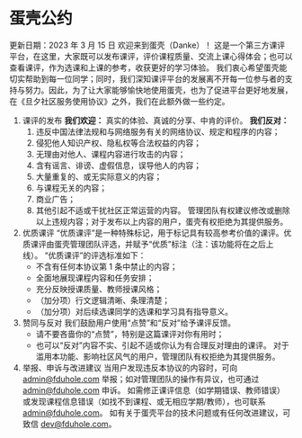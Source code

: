 # 蛋壳公约
更新日期：2023 年 3 月 15 日
   欢迎来到蛋壳（Danke）！
   这是一个第三方课评平台，在这里，大家既可以发布课评，评价课程质量、交流上课心得体会；也可以查看课评，作为选课和上课的参考，收获更好的学习体验。
   我们衷心希望蛋壳能切实帮助到每一位同学；同时，我们深知课评平台的发展离不开每一位参与者的支持与努力。因此，为了让大家能够愉快地使用蛋壳，也为了促进平台更好地发展，在《旦夕社区服务使用协议》之外，我们在此额外做一些约定。   
1. 课评的发布
   **我们欢迎：**
   真实的体验、真诚的分享、中肯的评价。
   **我们反对：**
   1. 违反中国法律法规和与网络服务有关的网络协议、规定和程序的内容；
   2. 侵犯他人知识产权、隐私权等合法权益的内容；
   3. 无理由对他人、课程内容进行攻击的内容；
   4. 含有谣言、诽谤、虚假信息，误导他人的内容；
   5. 大量重复的、或无实际意义的内容；
   6. 与课程无关的内容；
   7. 商业广告；
   8. 其他引起不适或干扰社区正常运营的内容。
   管理团队有权建议修改或删除以上违规内容；对于发布以上内容的用户，蛋壳有权拒绝为其提供服务。
2. 优质课评
   “优质课评”是一种特殊标记，用于标记具有较高参考价值的课评。优质课评由蛋壳管理团队评选，并赋予“优质”标注（注：该功能将在之后上线）。
   “优质课评”的评选标准如下：
   - 不含有任何本协议第 1 条中禁止的内容；
   - 全面地展现课程内容和任务安排；
   - 充分反映授课质量、教师授课风格；
   - （加分项）行文逻辑清晰、条理清楚；
   - （加分项）对后续选课同学的选课和学习具有指导意义。   
3. 赞同与反对
   我们鼓励用户使用“点赞”和“反对”给予课评反馈。
   - 请不要吝啬你的“点赞”，特别是这篇课评对你有用时；
   - 也可以“反对”内容不实、引起不适或你认为有合理反对理由的课评。
   对于滥用本功能、影响社区风气的用户，管理团队有权拒绝为其提供服务。
4. 举报、申诉与改进建议
   当用户发现违反本协议的内容时，可向 admin@fduhole.com 举报；如对管理团队的操作有异议，也可通过 admin@fduhole.com 申诉。
   如需修正课评信息（如学期错误、教师错误）或发现课程信息错误（如找不到课程、或无相应学期/教师），也可联系 admin@fduhole.com。
   如有关于蛋壳平台的技术问题或有任何改进建议，可致信 dev@fduhole.com。